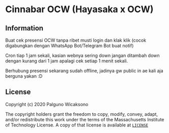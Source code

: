 # Cinnabar OCW (Hayasaka x OCW)

## Information

Buat cek presensi OCW tanpa ribet musti login dan klak klik (cocok digabungkan dengan WhatsApp Bot/Telegram Bot buat notif)

Cron tiap 1 jam sekali, kasian webnya sering down jangan ditambah down dengan kurang dari 1 jam apalagi cek setiap 1 menit sekali.

Berhubung presensi sekarang sudah offline, jadinya gw public in ae kali aja berguna yakan :D

## License
Copyright (c) 2020 Palguno Wicaksono

The copyright holders grant the freedom to copy, modify, convey, adapt, and/or redistribute this work under the terms of the Massachusetts Institute of Technology License.
A copy of that license is available at [`LICENSE`](https://github.com/icaksh/whatsapp-express-api/blob/master/LICENSE)
